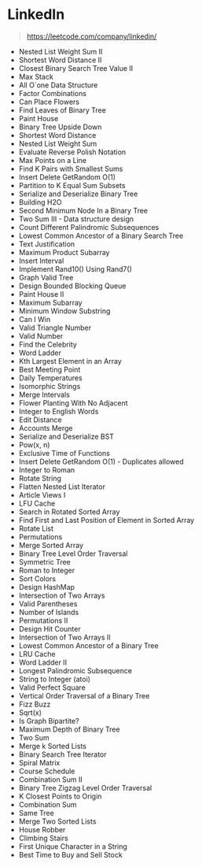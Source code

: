 # LinkedIn

> https://leetcode.com/company/linkedin/ 

- Nested List Weight Sum II
- Shortest Word Distance II
- Closest Binary Search Tree Value II
- Max Stack
- All O`one Data Structure
- Factor Combinations
- Can Place Flowers
- Find Leaves of Binary Tree
- Paint House
- Binary Tree Upside Down
- Shortest Word Distance
- Nested List Weight Sum
- Evaluate Reverse Polish Notation
- Max Points on a Line
- Find K Pairs with Smallest Sums
- Insert Delete GetRandom O(1)
- Partition to K Equal Sum Subsets
- Serialize and Deserialize Binary Tree
- Building H2O
- Second Minimum Node In a Binary Tree
- Two Sum III - Data structure design
- Count Different Palindromic Subsequences
- Lowest Common Ancestor of a Binary Search Tree
- Text Justification
- Maximum Product Subarray
- Insert Interval
- Implement Rand10() Using Rand7()
- Graph Valid Tree
- Design Bounded Blocking Queue
- Paint House II
- Maximum Subarray
- Minimum Window Substring
- Can I Win
- Valid Triangle Number
- Valid Number
- Find the Celebrity
- Word Ladder
- Kth Largest Element in an Array
- Best Meeting Point
- Daily Temperatures
- Isomorphic Strings
- Merge Intervals
- Flower Planting With No Adjacent
- Integer to English Words
- Edit Distance
- Accounts Merge
- Serialize and Deserialize BST
- Pow(x, n)
- Exclusive Time of Functions
- Insert Delete GetRandom O(1) - Duplicates allowed
- Integer to Roman
- Rotate String
- Flatten Nested List Iterator
- Article Views I
- LFU Cache
- Search in Rotated Sorted Array
- Find First and Last Position of Element in Sorted Array
- Rotate List
- Permutations
- Merge Sorted Array
- Binary Tree Level Order Traversal
- Symmetric Tree
- Roman to Integer
- Sort Colors
- Design HashMap
- Intersection of Two Arrays
- Valid Parentheses
- Number of Islands
- Permutations II
- Design Hit Counter
- Intersection of Two Arrays II
- Lowest Common Ancestor of a Binary Tree
- LRU Cache
- Word Ladder II
- Longest Palindromic Subsequence
- String to Integer (atoi)
- Valid Perfect Square
- Vertical Order Traversal of a Binary Tree
- Fizz Buzz
- Sqrt(x)
- Is Graph Bipartite?
- Maximum Depth of Binary Tree
- Two Sum
- Merge k Sorted Lists
- Binary Search Tree Iterator
- Spiral Matrix
- Course Schedule
- Combination Sum II
- Binary Tree Zigzag Level Order Traversal
- K Closest Points to Origin
- Combination Sum
- Same Tree
- Merge Two Sorted Lists
- House Robber
- Climbing Stairs
- First Unique Character in a String
- Best Time to Buy and Sell Stock

